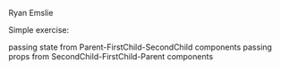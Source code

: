 Ryan Emslie

Simple exercise:

passing state from Parent-FirstChild-SecondChild components
passing props from SecondChild-FirstChild-Parent components
